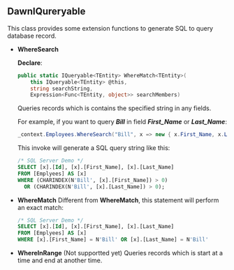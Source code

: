 ## DawnIQureryable

This class provides some extension functions to generate SQL to query database record.

- **WhereSearch**

  **Declare**:

  ```C#
  public static IQueryable<TEntity> WhereMatch<TEntity>(
      this IQueryable<TEntity> @this,
      string searchString, 
      Expression<Func<TEntity, object>> searchMembers)
  ```

  Queries records which is contains the specified string in any fields.

  For example, if you want to query ***Bill*** in field ***First_Name*** or ***Last_Name***:

  ```C#
  _context.Employees.WhereSearch("Bill", x => new { x.First_Name, x.Last_Name });
  ```

  This invoke will generate a SQL query string like this:

  ```SQL
  /* SQL Server Demo */
  SELECT [x].[Id], [x].[First_Name], [x].[Last_Name]
  FROM [Emplyees] AS [x]
  WHERE (CHARINDEX(N'Bill', [x].[First_Name]) > 0)
  	OR (CHARINDEX(N'Bill', [x].[Last_Name]) > 0);
  ```

- **WhereMatch**
  Different from **WhereMatch**, this statement will perform an exact match:

  ```SQL
  /* SQL Server Demo */
  SELECT [x].[Id], [x].[First_Name], [x].[Last_Name]
  FROM [Emplyees] AS [x]
  WHERE [x].[First_Name] = N'Bill' OR [x].[Last_Name] = N'Bill'
  ```

- **WhereInRange**
  (Not supportted yet)
  Queries records which is start at a time and end at another time.


